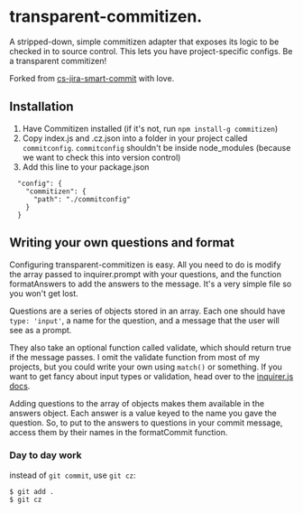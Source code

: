 # transparent-commitizen.

A stripped-down, simple commitizen adapter that exposes its logic to be checked in to source control. This lets you have project-specific configs. Be a transparent commitizen!

Forked from [cs-jira-smart-commit](https://www.npmjs.com/package/cz-jira-smart-commit) with love.

## Installation

1. Have Commitizen installed (if it's not, run `npm install-g commitizen`)
2. Copy index.js and .cz.json into a folder in your project called `commitconfig`. `commitconfig` shouldn't be inside node_modules (because we want to check this into version control)
3. Add this line to your package.json

```
  "config": {
    "commitizen": {
      "path": "./commitconfig"
    }
  }
```

## Writing your own questions and format

Configuring transparent-commitizen is easy. All you need to do is modify the array passed to inquirer.prompt with your questions, and the function formatAnswers to add the answers to the message. It's a very simple file so you won't get lost.

Questions are a series of objects stored in an array. Each one should have `type: 'input'`, a name for the question, and a message that the user will see as a prompt. 

They also take an optional function called validate, which should return true if the message passes. I omit the validate function from most of my projects, but you could write your own using `match()` or something. If you want to get fancy about input types or validation, head over to the [inquirer.js docs](https://www.npmjs.com/package/inquirer).

Adding questions to the array of objects makes them available in the answers object. Each answer is a value keyed to the name you gave the question. So, to put to the answers to questions in your commit message, access them by their names in the formatCommit function. 

### Day to day work

instead of `git commit`, use `git cz`: 

```
$ git add .
$ git cz
```
